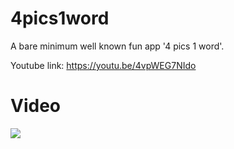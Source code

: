 # **4pics1word**
A bare minimum well known fun app '4 pics 1 word'.

Youtube link: https://youtu.be/4vpWEG7NIdo

# **Video**
![](aasets/video.gif)
